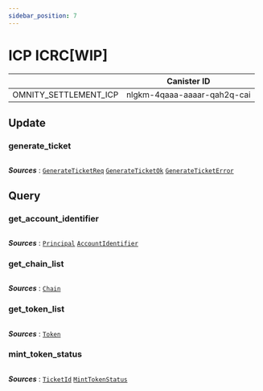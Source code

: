 ```yaml
---
sidebar_position: 7
---
```


# ICP ICRC[WIP]

|  | Canister ID |
| --- | --- |
| OMNITY_SETTLEMENT_ICP | nlgkm-4qaaa-aaaar-qah2q-cai |

## Update
### generate_ticket
```md title="generate_ticket(args: GenerateTicketReq) -> Result<GenerateTicketOk, GenerateTicketError>"
```
***Sources*** : 
[`GenerateTicketReq`](https://github.com/octopus-network/omnity-interoperability/)
[`GenerateTicketOk`](https://github.com/octopus-network/omnity-interoperability/)
[`GenerateTicketError`](https://github.com/octopus-network/omnity-interoperability/)

## Query
### get_account_identifier
```md title="get_account_identifier(principal: Principal) -> AccountIdentifier "
```
***Sources*** : 
[`Principal`](https://github.com/octopus-network/omnity-interoperability/)
[`AccountIdentifier`](https://github.com/octopus-network/omnity-interoperability/)

### get_chain_list
```md title="get_chain_list() -> Vec<Chain>"
```
***Sources*** : 
[`Chain`](https://github.com/octopus-network/omnity-interoperability/)

### get_token_list
```md title="get_token_list() -> Vec<Token>"
```
***Sources*** : 
[`Token`](https://github.com/octopus-network/omnity-interoperability/)

### mint_token_status
```md title="mint_token_status(ticket_id: TicketId) -> MintTokenStatus"
```
***Sources*** : 
[`TicketId`](https://github.com/octopus-network/omnity-interoperability/)
[`MintTokenStatus`](https://github.com/octopus-network/omnity-interoperability/)